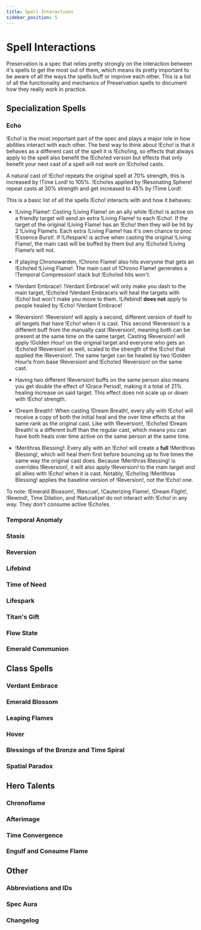 ```yaml
---
title: Spell Interactions
sidebar_position: 5
---
```


# Spell Interactions

Preservation is a spec that relies pretty strongly on the interaction between it's spells to get the most out of them, which means its pretty important to be aware of all the ways the spells buff or improve each other. This is a list of all the functionality and mechanics of Preservation spells to document how they really work in practice.

## Specialization Spells
### Echo
!Echo! is the most important part of the spec and plays a major role in how abilities interact with each other. The best way to think about !Echo! is that it behaves as a different cast of the spell it is !Echo!ing, so effects that always apply to the spell also benefit the !Echo!ed version but effects that only benefit your next cast of a spell will not work on !Echo!ed casts.

A natural cast of !Echo! repeats the original spell at 70% strength, this is increased by !Time Lord! to 105%. !Echo!es applied by !Resonating Sphere! repeat casts at 30% strength and get increased to 45% by !Time Lord!.

This is a basic list of all the spells !Echo! interacts with and how it behaves:

- !Living Flame!: Casting !Living Flame! on an ally while !Echo! is active on a friendly target will send an extra !Living Flame! to each !Echo!. If the target of the original !Living Flame! has an !Echo! then they will be hit by 2 !Living Flame!s. Each extra !Living Flame! has it's own chance to proc !Essence Burst!. If !Lifespark! is active when casting the original !Living Flame!, the main cast will be buffed by them but any !Echo!ed !Living Flame!s will not.

- If playing Chronowarden, !Chrono Flame! also hits everyone that gets an !Echo!ed !Living Flame!. The main cast of !Chrono Flame! generates a !Temporal Compression! stack but !Echo!ed hits won't.

- !Verdant Embrace!: !Verdant Embrace! will only make you dash to the main target, !Echo!ed !Verdant Embrace!s will heal the targets with !Echo! but won't make you move to them. !Lifebind! **does not** apply to people healed by !Echo! !Verdant Embrace!

<VideoClip url='https://imgur.com/dPh1J3w.mp4' />

- !Reversion!: !Reversion! will apply a second, different version of itself to all targets that have !Echo! when it is cast. This second !Reversion! is a different buff from the manually cast !Reversion!, meaning both can be present at the same time on the same target. Casting !Reversion! will apply !Golden Hour! on the original target and everyone who gets an !Echo!ed !Reversion! as well, scaled to the strength of the !Echo! that applied the !Reversion!. The same target can be healed by two !Golden Hour!s from base !Reversion! and !Echo!ed !Reversion! on the same cast.

- Having two different !Reversion! buffs on the same person also means you get double the effect of !Grace Period!, making it a total of 21% healing increase on said target. This effect does not scale up or down with !Echo! strength.

- !Dream Breath!: When casting !Dream Breath!, every ally with !Echo! will receive a copy of both the initial heal and the over time effects at the same rank as the original cast. Like with !Reversion!, !Echo!ed !Dream Breath! is a different buff than the regular cast, which means you can have both heals over time active on the same person at the same time.

- !Merithras Blessing!: Every ally with an !Echo! will create a **full** !Merithras Blessing!, which will heal them first before bouncing up to five times the same way the original cast does. Because !Merithras Blessing! is overrides !Reversion!, it will also apply !Reversion! to the main target *and* all allies with !Echo! when it is cast. Notably, !Echo!ing !Merithras Blessing! applies the baseline version of !Reversion!, not the !Echo! one.

To note: !Emerald Blossom!, !Rescue!, !Cauterizing Flame!, !Dream Flight!, !Rewind!, Time Dilation, and !Naturalize! do not interact with !Echo! in any way. They don't consume active !Echo!es.

### Temporal Anomaly
### Stasis
### Reversion
### Lifebind
### Time of Need
### Lifespark
### Titan's Gift
### Flow State
### Emerald Communion

## Class Spells
### Verdant Embrace
### Emerald Blossom
### Leaping Flames
### Hover
### Blessings of the Bronze and Time Spiral
### Spatial Paradox

## Hero Talents
### Chronoflame
### Afterimage
### Time Convergence
### Engulf and Consume Flame

## Other
### Abbreviations and IDs
### Spec Aura
### Changelog
